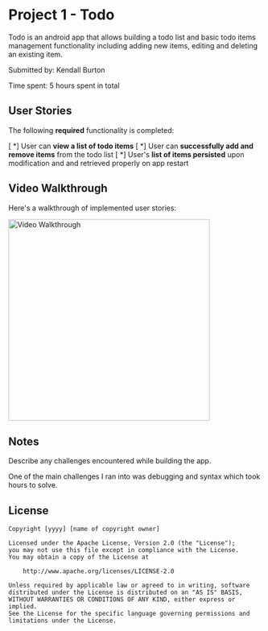# Project 1 - Todo

Todo is an android app that allows building a todo list and basic todo items management functionality including adding new items, editing and deleting an existing item.

Submitted by: Kendall Burton

Time spent: 5 hours spent in total

## User Stories

The following **required** functionality is completed:

[ *] User can **view a list of todo items**
[ *] User can **successfully add and remove items** from the todo list
[ *] User's **list of items persisted** upon modification and and retrieved properly on app restart

## Video Walkthrough

Here's a walkthrough of implemented user stories:

<img src='https://github.com/KendallBurton/Todo/blob/main/SimpleTodo.gif' title='Video Walkthrough' width='400' alt='Video Walkthrough' />



## Notes

Describe any challenges encountered while building the app.

One of the main challenges I ran into was debugging and syntax which took hours to solve.

## License

    Copyright [yyyy] [name of copyright owner]

    Licensed under the Apache License, Version 2.0 (the "License");
    you may not use this file except in compliance with the License.
    You may obtain a copy of the License at

        http://www.apache.org/licenses/LICENSE-2.0

    Unless required by applicable law or agreed to in writing, software
    distributed under the License is distributed on an "AS IS" BASIS,
    WITHOUT WARRANTIES OR CONDITIONS OF ANY KIND, either express or implied.
    See the License for the specific language governing permissions and
    limitations under the License.
